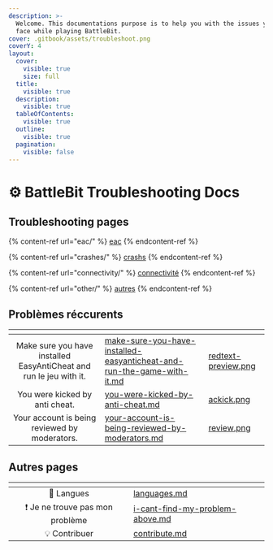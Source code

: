 ```yaml
---
description: >-
  Welcome. This documentations purpose is to help you with the issues you can
  face while playing BattleBit.
cover: .gitbook/assets/troubleshoot.png
coverY: 4
layout:
  cover:
    visible: true
    size: full
  title:
    visible: true
  description:
    visible: true
  tableOfContents:
    visible: true
  outline:
    visible: true
  pagination:
    visible: false
---
```


# ⚙ BattleBit Troubleshooting Docs

## Troubleshooting pages

{% content-ref url="eac/" %}
[eac](eac/)
{% endcontent-ref %}

{% content-ref url="crashes/" %}
[crashs](crashes/)
{% endcontent-ref %}

{% content-ref url="connectivity/" %}
[connectivité](connectivity/)
{% endcontent-ref %}

{% content-ref url="other/" %}
[autres](other/)
{% endcontent-ref %}

## Problèmes réccurents

<table data-column-title-hidden data-view="cards" data-full-width="false"><thead><tr><th align="center"></th><th data-hidden data-card-target data-type="content-ref"></th><th data-hidden data-card-cover data-type="files"></th></tr></thead><tbody><tr><td align="center">Make sure you have installed EasyAntiCheat and run le jeu with it.</td><td><a href="eac/make-sure-you-have-installed-easyanticheat-and-run-the-game-with-it.md">make-sure-you-have-installed-easyanticheat-and-run-the-game-with-it.md</a></td><td><a href=".gitbook/assets/redtext-preview.png">redtext-preview.png</a></td></tr><tr><td align="center">You were kicked by anti cheat.</td><td><a href="eac/you-were-kicked-by-anti-cheat.md">you-were-kicked-by-anti-cheat.md</a></td><td><a href=".gitbook/assets/ackick.png">ackick.png</a></td></tr><tr><td align="center">Your account is being reviewed by moderators.</td><td><a href="other/your-account-is-being-reviewed-by-moderators.md">your-account-is-being-reviewed-by-moderators.md</a></td><td><a href=".gitbook/assets/review.png">review.png</a></td></tr></tbody></table>

## Autres pages

<table data-view="cards"><thead><tr><th align="center"></th><th data-hidden data-card-target data-type="content-ref"></th></tr></thead><tbody><tr><td align="center">💬 Langues</td><td><a href="languages.md">languages.md</a></td></tr><tr><td align="center">❗ Je ne trouve pas mon problème</td><td><a href="i-cant-find-my-problem-above.md">i-cant-find-my-problem-above.md</a></td></tr><tr><td align="center">💡 Contribuer</td><td><a href="contribute.md">contribute.md</a></td></tr></tbody></table>
